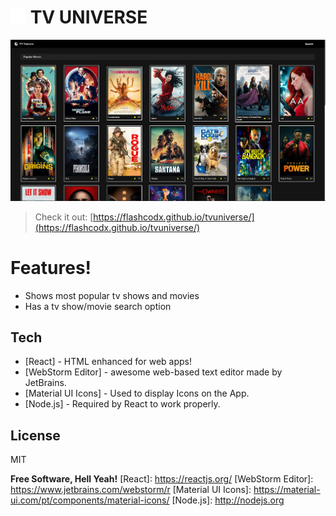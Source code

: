 # ![preview](src/assets/icon.png) TV UNIVERSE

![preview](src/assets/screenshot.png)
> Check it out:  [https://flashcodx.github.io/tvuniverse/](https://flashcodx.github.io/tvuniverse/)

# Features!
  - Shows most popular tv shows and movies
  - Has a tv show/movie search option

## Tech
* [React] - HTML enhanced for web apps!
* [WebStorm Editor] - awesome web-based text editor made by JetBrains.
* [Material UI Icons] - Used to display Icons on the App.
* [Node.js] - Required by React to work properly.

License
----
MIT

**Free Software, Hell Yeah!**
   [React]: <https://reactjs.org/>
   [WebStorm Editor]: <https://www.jetbrains.com/webstorm/r>
   [Material UI Icons]: <https://material-ui.com/pt/components/material-icons/>
   [Node.js]: <http://nodejs.org>
 

  